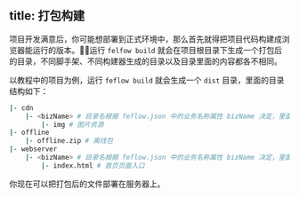 title: 打包构建
---

项目开发满意后，你可能想部署到正式环境中，那么首先就得把项目代码构建成浏览器能运行的版本。运行 `felfow build` 就会在项目根目录下生成一个打包后的目录，不同脚手架、不同构建器生成的目录以及目录里面的内容都各不相同。

以教程中的项目为例，运行 `feflow build` 就会生成一个 `dist` 目录，里面的目录结构如下：

```sh
|- cdn
    |- <bizName> # 目录名根据 feflow.json 中的业务名称属性 bizName 决定，里面包含 JS、CSS 和图片等静态资源
        |- img # 图片资源
|- offline
    |- offline.zip # 离线包
|- webserver
    |- <bizName> # 目录名根据 feflow.json 中的业务名称属性 bizName 决定，里面包含了页面入口
        |- index.html # 首页页面入口
```

你现在可以把打包后的文件部署在服务器上。